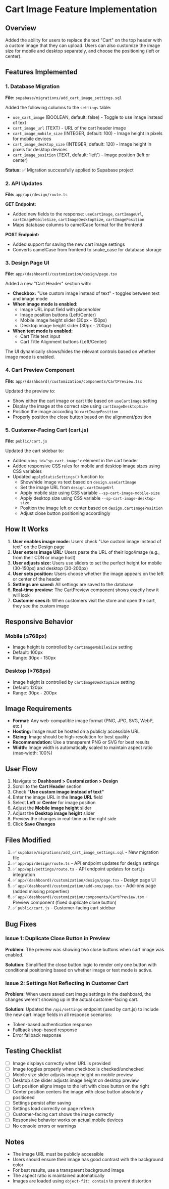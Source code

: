 # Cart Image Feature Implementation

## Overview
Added the ability for users to replace the text "Cart" on the top header with a custom image that they can upload. Users can also customize the image size for mobile and desktop separately, and choose the positioning (left or center).

## Features Implemented

### 1. Database Migration
**File:** `supabase/migrations/add_cart_image_settings.sql`

Added the following columns to the `settings` table:
- `use_cart_image` (BOOLEAN, default: false) - Toggle to use image instead of text
- `cart_image_url` (TEXT) - URL of the cart header image
- `cart_image_mobile_size` (INTEGER, default: 100) - Image height in pixels for mobile devices
- `cart_image_desktop_size` (INTEGER, default: 120) - Image height in pixels for desktop devices
- `cart_image_position` (TEXT, default: 'left') - Image position (left or center)

**Status:** ✅ Migration successfully applied to Supabase project

### 2. API Updates
**File:** `app/api/design/route.ts`

**GET Endpoint:**
- Added new fields to the response: `useCartImage`, `cartImageUrl`, `cartImageMobileSize`, `cartImageDesktopSize`, `cartImagePosition`
- Maps database columns to camelCase format for the frontend

**POST Endpoint:**
- Added support for saving the new cart image settings
- Converts camelCase from frontend to snake_case for database storage

### 3. Design Page UI
**File:** `app/(dashboard)/customization/design/page.tsx`

Added a new "Cart Header" section with:
- **Checkbox:** "Use custom image instead of text" - toggles between text and image mode
- **When image mode is enabled:**
  - Image URL input field with placeholder
  - Image position buttons (Left/Center)
  - Mobile image height slider (30px - 150px)
  - Desktop image height slider (30px - 200px)
- **When text mode is enabled:**
  - Cart Title text input
  - Cart Title Alignment buttons (Left/Center)

The UI dynamically shows/hides the relevant controls based on whether image mode is enabled.

### 4. Cart Preview Component
**File:** `app/(dashboard)/customization/components/CartPreview.tsx`

Updated the preview to:
- Show either the cart image or cart title based on `useCartImage` setting
- Display the image at the correct size using `cartImageDesktopSize`
- Position the image according to `cartImagePosition`
- Properly position the close button based on the alignment/position

### 5. Customer-Facing Cart (cart.js)
**File:** `public/cart.js`

Updated the cart sidebar to:
- Added `<img id="sp-cart-image">` element in the cart header
- Added responsive CSS rules for mobile and desktop image sizes using CSS variables
- Updated `applyStaticSettings()` function to:
  - Show/hide image vs text based on `design.useCartImage`
  - Set the image URL from `design.cartImageUrl`
  - Apply mobile size using CSS variable `--sp-cart-image-mobile-size`
  - Apply desktop size using CSS variable `--sp-cart-image-desktop-size`
  - Position the image left or center based on `design.cartImagePosition`
  - Adjust close button positioning accordingly

## How It Works

1. **User enables image mode:** Users check "Use custom image instead of text" on the Design page
2. **User enters image URL:** Users paste the URL of their logo/image (e.g., from their CDN or image host)
3. **User adjusts size:** Users use sliders to set the perfect height for mobile (30-150px) and desktop (30-200px)
4. **User sets position:** Users choose whether the image appears on the left or center of the header
5. **Settings are saved:** All settings are saved to the database
6. **Real-time preview:** The CartPreview component shows exactly how it will look
7. **Customer sees it:** When customers visit the store and open the cart, they see the custom image

## Responsive Behavior

### Mobile (≤768px)
- Image height is controlled by `cartImageMobileSize` setting
- Default: 100px
- Range: 30px - 150px

### Desktop (>768px)
- Image height is controlled by `cartImageDesktopSize` setting
- Default: 120px
- Range: 30px - 200px

## Image Requirements

- **Format:** Any web-compatible image format (PNG, JPG, SVG, WebP, etc.)
- **Hosting:** Image must be hosted on a publicly accessible URL
- **Sizing:** Image should be high-resolution for best quality
- **Recommendation:** Use a transparent PNG or SVG for best results
- **Width:** Image width is automatically scaled to maintain aspect ratio (max-width: 100%)

## User Flow

1. Navigate to **Dashboard > Customization > Design**
2. Scroll to the **Cart Header** section
3. Check **"Use custom image instead of text"**
4. Enter the image URL in the **Image URL** field
5. Select **Left** or **Center** for image position
6. Adjust the **Mobile image height** slider
7. Adjust the **Desktop image height** slider
8. Preview the changes in real-time on the right side
9. Click **Save Changes**

## Files Modified

1. ✅ `supabase/migrations/add_cart_image_settings.sql` - New migration file
2. ✅ `app/api/design/route.ts` - API endpoint updates for design settings
3. ✅ `app/api/settings/route.ts` - API endpoint updates for cart.js integration
4. ✅ `app/(dashboard)/customization/design/page.tsx` - Design page UI
5. ✅ `app/(dashboard)/customization/add-ons/page.tsx` - Add-ons page (added missing properties)
6. ✅ `app/(dashboard)/customization/components/CartPreview.tsx` - Preview component (fixed duplicate close button)
7. ✅ `public/cart.js` - Customer-facing cart sidebar

## Bug Fixes

### Issue 1: Duplicate Close Button in Preview
**Problem:** The preview was showing two close buttons when cart image was enabled.

**Solution:** Simplified the close button logic to render only one button with conditional positioning based on whether image or text mode is active.

### Issue 2: Settings Not Reflecting in Customer Cart
**Problem:** When users saved cart image settings in the dashboard, the changes weren't showing up in the actual customer-facing cart.

**Solution:** Updated the `/api/settings` endpoint (used by cart.js) to include the new cart image fields in all response scenarios:
- Token-based authentication response
- Fallback shop-based response  
- Error fallback response

## Testing Checklist

- [ ] Image displays correctly when URL is provided
- [ ] Image toggles properly when checkbox is checked/unchecked
- [ ] Mobile size slider adjusts image height on mobile preview
- [ ] Desktop size slider adjusts image height on desktop preview
- [ ] Left position aligns image to the left with close button on the right
- [ ] Center position centers the image with close button absolutely positioned
- [ ] Settings persist after saving
- [ ] Settings load correctly on page refresh
- [ ] Customer-facing cart shows the image correctly
- [ ] Responsive behavior works on actual mobile devices
- [ ] No console errors or warnings

## Notes

- The image URL must be publicly accessible
- Users should ensure their image has good contrast with the background color
- For best results, use a transparent background image
- The aspect ratio is maintained automatically
- Images are loaded using `object-fit: contain` to prevent distortion

